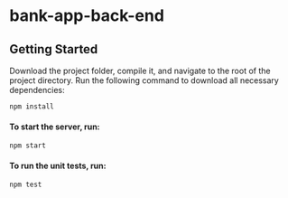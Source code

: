 # bank-app-back-end
## Getting Started
Download the project folder, compile it, and navigate to the root of the project directory. Run the following command to download all necessary dependencies:
```
npm install 
```

#### To start the server, run:
```
npm start
```
#### To run the unit tests, run:
```
npm test
```


